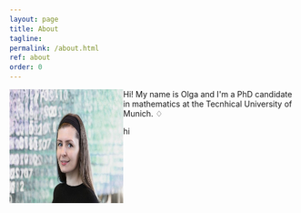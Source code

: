 ```yaml
---
layout: page
title: About
tagline: 
permalink: /about.html
ref: about
order: 0
---
```


<img align="left" src="assets/images/numbers14.jpg" width="200" height="200">
Hi! My name is Olga and I'm a PhD candidate in mathematics at the Tecnhical University of Munich.
<spacer type="horizontal" width="100" height="100"> ♢ </spacer>

hi









<!---
[Go to the Home Page]({{ '/' | absolute_url }})
![image](/assets/images/numbers14.jpg)
-->
